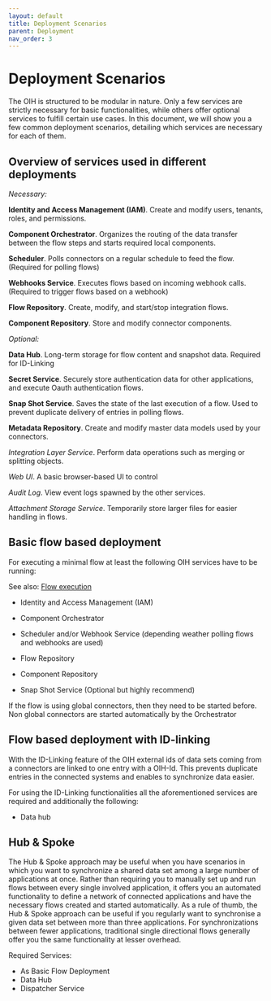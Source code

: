 ```yaml
---
layout: default
title: Deployment Scenarios
parent: Deployment
nav_order: 3
---
```


# Deployment Scenarios

The OIH is structured to be modular in nature. Only a few services are strictly necessary for basic functionalities, while others offer optional services to fulfill certain use cases. In this document, we will show you a few common deployment scenarios, detailing which services are necessary for each of them.

## Overview of services used in different deployments

*Necessary:*

**Identity and Access Management (IAM)**. Create and modify users, tenants, roles, and permissions.

**Component Orchestrator**. Organizes the routing of the data transfer between the flow steps and starts required local components.

**Scheduler**. Polls connectors on a regular schedule to feed the flow. (Required for polling flows)

**Webhooks Service**. Executes flows based on incoming webhook calls. (Required to trigger flows based on a webhook)

**Flow Repository**. Create, modify, and start/stop integration flows.

**Component Repository**. Store and modify connector components.

*Optional:*

**Data Hub**. Long-term storage for flow content and snapshot data. Required for ID-Linking

**Secret Service**. Securely store authentication data for other applications, and execute Oauth authentication flows.

**Snap Shot Service**. Saves the state of the last execution of a flow. Used to prevent duplicate delivery of entries in polling flows.

**Metadata Repository**. Create and modify master data models used by your connectors.

*Integration Layer Service*. Perform data operations such as merging or splitting objects.

*Web UI*. A basic browser-based UI to control

*Audit Log*. View event logs spawned by the other services.

*Attachment Storage Service*. Temporarily store larger files for easier handling in flows.

## Basic flow based deployment

For executing a minimal flow at least the following OIH services have to be running:

See also: [Flow execution](https://openintegrationhub.github.io/docs/1%20-%20BasicConcepts/FlowExecution.html)

- Identity and Access Management (IAM)

- Component Orchestrator

- Scheduler and/or Webhook Service (depending weather polling flows and webhooks are used)

- Flow Repository

- Component Repository

- Snap Shot Service (Optional but highly recommend)

If the flow is using global connectors, then they need to be started before. Non global connectors are started automatically by the Orchestrator

## Flow based deployment with ID-linking

With the ID-Linking feature of the OIH external ids of data sets coming from a connectors are linked to one entry with a OIH-Id. This prevents duplicate entries in the connected systems and enables to synchronize data easier.

For using the ID-Linking functionalities all the aforementioned services are required and additionally the following:

- Data hub

## Hub & Spoke

The Hub & Spoke approach may be useful when you have scenarios in which you want to synchronize a shared data set among a large number of applications at once. Rather than requiring you to manually set up and run flows between every single involved application, it offers you an automated functionality to define a network of connected applications and have the necessary flows created and started automatically. As a rule of thumb, the Hub & Spoke approach can be useful if you regularly want to synchronise a given data set between more than three applications. For synchronizations between fewer applications, traditional single directional flows generally offer you the same functionality at lesser overhead.

Required Services:

- As Basic Flow Deployment
- Data Hub
- Dispatcher Service
